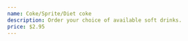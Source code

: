 ```yaml
---
name: Coke/Sprite/Diet coke
description: Order your choice of available soft drinks.
price: $2.95
---
```


